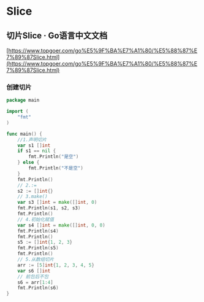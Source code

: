 # Slice

## 切片Slice · Go语言中文文档

[https://www.topgoer.com/go%E5%9F%BA%E7%A1%80/%E5%88%87%E7%89%87Slice.html](https://www.topgoer.com/go%E5%9F%BA%E7%A1%80/%E5%88%87%E7%89%87Slice.html)

### 创建切片

```go
package main

import (
	"fmt"
)

func main() {
	//1.声明切片
	var s1 []int
	if s1 == nil {
		fmt.Println("是空")
	} else {
		fmt.Println("不是空")
	}
	fmt.Println()
	// 2.:=
	s2 := []int{}
	// 3.make()
	var s3 []int = make([]int, 0)
	fmt.Println(s1, s2, s3)
	fmt.Println()
	// 4.初始化赋值
	var s4 []int = make([]int, 0, 0)
	fmt.Println(s4)
	fmt.Println()
	s5 := []int{1, 2, 3}
	fmt.Println(s5)
	fmt.Println()
	// 5.从数组切片
	arr := [5]int{1, 2, 3, 4, 5}
	var s6 []int
	// 前包后不包
	s6 = arr[1:4]
	fmt.Println(s6)
}

```

